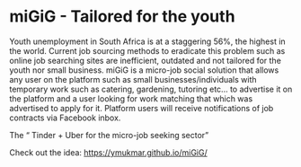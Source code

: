 # miGiG - Tailored for the youth

Youth unemployment in South Africa is at a staggering 56%, the highest in the world. Current job sourcing methods to eradicate this problem such as online job searching sites are inefficient, outdated and not tailored for the youth nor small business.
miGiG is a micro-job social solution that allows any user on the platform such as small businesses/individuals with temporary work such as catering, gardening, tutoring etc... to advertise it on the platform and a user looking for work matching that which was advertised to apply for it. Platform users will receive notifications of job contracts via Facebook inbox.

The “ Tinder + Uber for the micro-job seeking sector”  

Check out the idea:
https://ymukmar.github.io/miGiG/
